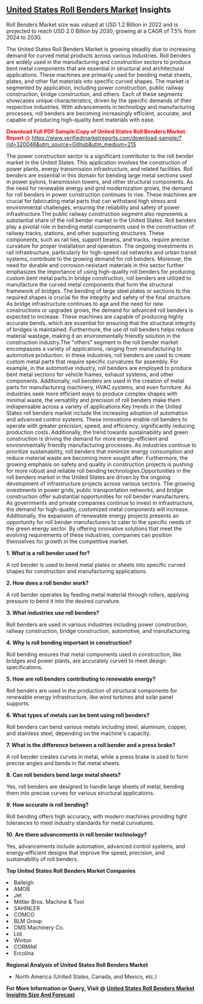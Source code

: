 <h2><a href="https://www.verifiedmarketreports.com/download-sample/?rid=320046&amp;utm_source=Github&amp;utm_medium=215" target="_blank">United States Roll Benders Market</a> Insights</h2><p>Roll Benders Market size was valued at USD 1.2 Billion in 2022 and is projected to reach USD 2.0 Billion by 2030, growing at a CAGR of 7.5% from 2024 to 2030.</p><p><p>The United States Roll Benders Market is growing steadily due to increasing demand for curved metal products across various industries. Roll benders are widely used in the manufacturing and construction sectors to produce bent metal components that are essential in structural and architectural applications. These machines are primarily used for bending metal sheets, plates, and other flat materials into specific curved shapes. The market is segmented by application, including power construction, public railway construction, bridge construction, and others. Each of these segments showcases unique characteristics, driven by the specific demands of their respective industries. With advancements in technology and manufacturing processes, roll benders are becoming increasingly efficient, accurate, and capable of producing high-quality bent materials with ease. <p><span class=""><span style="color: #ff0000;"><strong>Download Full PDF Sample Copy of United States Roll Benders Market Report</strong> @ </span><a href="https://www.verifiedmarketreports.com/download-sample/?rid=320046&amp;utm_source=Github&amp;utm_medium=215" target="_blank">https://www.verifiedmarketreports.com/download-sample/?rid=320046&amp;utm_source=Github&amp;utm_medium=215</a></span></p>The power construction sector is a significant contributor to the roll bender market in the United States. This application involves the construction of power plants, energy transmission infrastructure, and related facilities. Roll benders are essential in this domain for bending large metal sections used in power pylons, transmission towers, and other structural components. As the need for renewable energy and grid modernization grows, the demand for roll benders in power construction continues to rise. These machines are crucial for fabricating metal parts that can withstand high stress and environmental challenges, ensuring the reliability and safety of power infrastructure.The public railway construction segment also represents a substantial share of the roll bender market in the United States. Roll benders play a pivotal role in bending metal components used in the construction of railway tracks, stations, and other supporting structures. These components, such as rail ties, support beams, and tracks, require precise curvature for proper installation and operation. The ongoing investments in rail infrastructure, particularly for high-speed rail networks and urban transit systems, contribute to the growing demand for roll benders. Moreover, the need for durable and corrosion-resistant materials in this sector further emphasizes the importance of using high-quality roll benders for producing custom bent metal parts.In bridge construction, roll benders are utilized to manufacture the curved metal components that form the structural framework of bridges. The bending of large steel plates or sections to the required shapes is crucial for the integrity and safety of the final structure. As bridge infrastructure continues to age and the need for new constructions or upgrades grows, the demand for advanced roll benders is expected to increase. These machines are capable of producing highly accurate bends, which are essential for ensuring that the structural integrity of bridges is maintained. Furthermore, the use of roll benders helps reduce material wastage, making it an environmentally friendly solution in the construction industry.The "others" segment in the roll bender market encompasses a variety of applications, ranging from manufacturing to automotive production. In these industries, roll benders are used to create custom metal parts that require specific curvatures for assembly. For example, in the automotive industry, roll benders are employed to produce bent metal sections for vehicle frames, exhaust systems, and other components. Additionally, roll benders are used in the creation of metal parts for manufacturing machinery, HVAC systems, and even furniture. As industries seek more efficient ways to produce complex shapes with minimal waste, the versatility and precision of roll benders make them indispensable across a variety of applications.Key trends in the United States roll benders market include the increasing adoption of automation and advanced control systems. These innovations enable roll benders to operate with greater precision, speed, and efficiency, significantly reducing production costs. Additionally, the trend towards sustainability and green construction is driving the demand for more energy-efficient and environmentally friendly manufacturing processes. As industries continue to prioritize sustainability, roll benders that minimize energy consumption and reduce material waste are becoming more sought after. Furthermore, the growing emphasis on safety and quality in construction projects is pushing for more robust and reliable roll bending technologies.Opportunities in the roll benders market in the United States are driven by the ongoing development of infrastructure projects across various sectors. The growing investments in power grids, public transportation networks, and bridge construction offer substantial opportunities for roll bender manufacturers. As governments and private companies continue to invest in infrastructure, the demand for high-quality, customized metal components will increase. Additionally, the expansion of renewable energy projects presents an opportunity for roll bender manufacturers to cater to the specific needs of the green energy sector. By offering innovative solutions that meet the evolving requirements of these industries, companies can position themselves for growth in the competitive market.<p><strong>1. What is a roll bender used for?</strong></p><p>A roll bender is used to bend metal plates or sheets into specific curved shapes for construction and manufacturing applications.</p><p><strong>2. How does a roll bender work?</strong></p><p>A roll bender operates by feeding metal material through rollers, applying pressure to bend it into the desired curvature.</p><p><strong>3. What industries use roll benders?</strong></p><p>Roll benders are used in various industries including power construction, railway construction, bridge construction, automotive, and manufacturing.</p><p><strong>4. Why is roll bending important in construction?</strong></p><p>Roll bending ensures that metal components used in construction, like bridges and power plants, are accurately curved to meet design specifications.</p><p><strong>5. How are roll benders contributing to renewable energy?</strong></p><p>Roll benders are used in the production of structural components for renewable energy infrastructure, like wind turbines and solar panel supports.</p><p><strong>6. What types of metals can be bent using roll benders?</strong></p><p>Roll benders can bend various metals including steel, aluminum, copper, and stainless steel, depending on the machine's capacity.</p><p><strong>7. What is the difference between a roll bender and a press brake?</strong></p><p>A roll bender creates curves in metal, while a press brake is used to form precise angles and bends in flat metal sheets.</p><p><strong>8. Can roll benders bend large metal sheets?</strong></p><p>Yes, roll benders are designed to handle large sheets of metal, bending them into precise curves for various structural applications.</p><p><strong>9. How accurate is roll bending?</strong></p><p>Roll bending offers high accuracy, with modern machines providing tight tolerances to meet industry standards for metal curvatures.</p><p><strong>10. Are there advancements in roll bender technology?</strong></p><p>Yes, advancements include automation, advanced control systems, and energy-efficient designs that improve the speed, precision, and sustainability of roll benders.</p></p><p><strong>Top United States Roll Benders Market Companies</strong></p><div data-test-id=""><p><li>Baileigh</li><li> AMOB</li><li> Jet</li><li> Mittler Bros. Machine & Tool</li><li> SAHINLER</li><li> COMCO</li><li> BLM Group</li><li> OMS Machinery Co.</li><li>Ltd</li><li> Winton</li><li> CORMAK</li><li> Ercolina</li></p><div><strong>Regional Analysis of&nbsp;United States Roll Benders Market</strong></div><ul><li dir="ltr"><p dir="ltr">North America&nbsp;(United States, Canada, and Mexico, etc.)</p></li></ul><p><strong>For More Information or Query, Visit @&nbsp;</strong><strong><a href="https://www.verifiedmarketreports.com/product/roll-benders-market/?utm_source=Github&amp;utm_medium=215" target="_blank">United States Roll Benders Market Insights Size And Forecast</a></strong></p></div>
